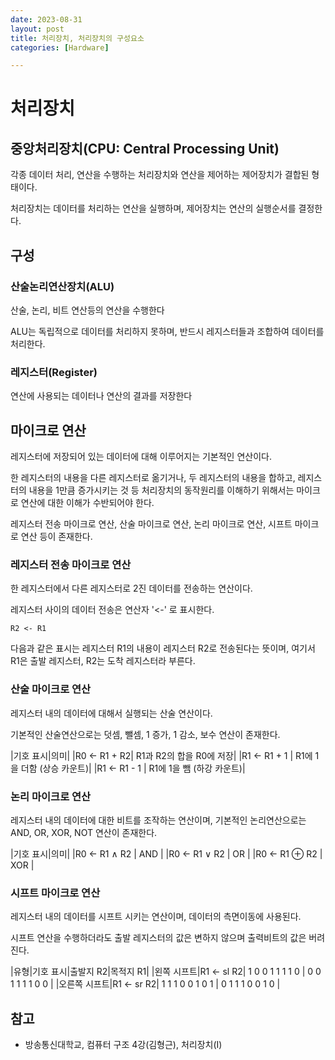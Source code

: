 ```yaml
---
date: 2023-08-31
layout: post
title: 처리장치, 처리장치의 구성요소
categories: [Hardware]

---
```


# 처리장치
## 중앙처리장치(CPU: Central Processing Unit)

각종 데이터 처리, 연산을 수행하는 처리장치와 연산을 제어하는 제어장치가 결합된 형태이다.

처리장치는 데이터를 처리하는 연산을 실행하며, 제어장치는 연산의 실행순서를 결정한다.
 
## 구성

### 산술논리연산장치(ALU)

산술, 논리, 비트 연산등의 연산을 수행한다

ALU는 독립적으로 데이터를 처리하지 못하며, 반드시 레지스터들과 조합하여 데이터를 처리한다.

### 레지스터(Register)

연산에 사용되는 데이터나 연산의 결과를 저장한다

## 마이크로 연산

레지스터에 저장되어 있는 데이터에 대해 이루어지는 기본적인 연산이다.

한 레지스터의 내용을 다른 레지스터로 옮기거나, 두 레지스터의 내용을 합하고, 레지스터의 내용을 1만큼 증가시키는 것 등 처리장치의 동작원리를 이해하기 위해서는 마이크로 연산에 대한 이해가 수반되어야 한다.

레지스터 전송 마이크로 연산, 산술 마이크로 연산, 논리 마이크로 연산, 시프트 마이크로 연산 등이 존재한다.

### 레지스터 전송 마이크로 연산

한 레지스터에서 다른 레지스터로 2진 데이터를 전송하는 연산이다.

레지스터 사이의 데이터 전송은 연산자 '<-' 로 표시한다.

```
R2 <- R1
```

다음과 같은 표시는 레지스터 R1의 내용이 레지스터 R2로 전송된다는 뜻이며, 여기서 R1은 출발 레지스터, R2는 도착 레지스터라 부른다.


### 산술 마이크로 연산

레지스터 내의 데이터에 대해서 실행되는 산술 연산이다.

기본적인 산술연산으로는 덧셈, 뺄셈, 1 증가, 1 감소, 보수 연산이 존재한다.

|기호 표시|의미|
|R0 <- R1 + R2| R1과 R2의 합을 R0에 저장|
|R1 <- R1 + 1 | R1에 1을 더함 (상승 카운트)|
|R1 <- R1 - 1 | R1에 1을 뺌 (하강 카운트)|


### 논리 마이크로 연산

레지스터 내의 데이터에 대한 비트를 조작하는 연산이며, 기본적인 논리연산으로는 AND, OR, XOR, NOT 연산이 존재한다.

|기호 표시|의미|
|R0 <- R1 ∧ R2 | AND |
|R0 <- R1 ∨ R2 | OR |
|R0 <- R1 ⊕ R2 | XOR |

### 시프트 마이크로 연산

레지스터 내의 데이터를 시프트 시키는 연산이며, 데이터의 측면이동에 사용된다.

시프트 연산을 수행하더라도 출발 레지스터의 값은 변하지 않으며 출력비트의 값은 버려진다.

|유형|기호 표시|출발지 R2|목적지 R1|
|왼쪽 시프트|R1 <- sl R2| 1 0 0 1 1 1 1 0 | 0 0 1 1 1 1 0 0 |
|오른쪽 시프트|R1 <- sr R2| 1 1 1 0 0 1 0 1 | 0 1 1 1 0 0 1 0 |

## 참고
- 방송통신대학교, 컴퓨터 구조 4강(김형근), 처리장치(I)